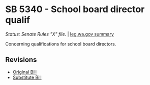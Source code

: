 # SB 5340 - School board director qualif
*Status: Senate Rules "X" file.* | [leg.wa.gov summary](https://app.leg.wa.gov/billsummary?BillNumber=5340&Year=2021)

Concerning qualifications for school board directors.

## Revisions
* [Original Bill](1/)
* [Substitute Bill](S/)